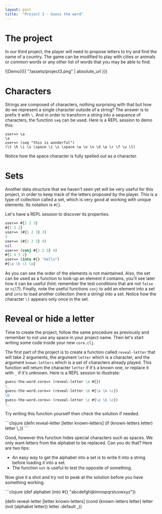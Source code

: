 ```yaml
---
layout: post
title:  "Project 3 - Guess the word"
---
```


# The project

In our third project, the player will need to propose letters to try and find the name of a country. The game can be modified to play with cities or animals or common words or any other list of words that you may be able to find.  

![Demo]({{ "/assets/project3.png" | absolute_url }})

# Characters

Strings are composed of characters, nothing surprising with that but how do we represent a single character outside of a string? The answer is to prefix it with `\`. And in order to transform a string into a sequence of characters, the function `seq` can be used. Here is a REPL session to demo this:

```
user=> \a
\a
user=> (seq "this is wonderful")
(\t \h \i \s \space \i \s \space \w \o \n \d \e \r \f \u \l)
```
 
Notice how the space character is fully spelled out as a character.

# Sets

Another data structure that we haven't seen yet will be very useful for this project, in order to keep track of the letters proposed by the player. This is a type of collection called a set, which is very good at working with unique elements. Its notation is `#{}`.

Let's have a REPL session to discover its properties.

```clojure
user=> #{1 2 3}
#{1 3 2}
user=> (#{1 2 3} 3)
3
user=> (#{1 2 3} 4)
nil
user=> (conj #{1 2 3} 4)
#{1 4 3 2}
user=> (into #{} "hello")
#{\e \h \l \o}
```

As you can see the order of the elements is not maintained. Also, the set can be used as a function to look-up an element it contains, you'll see later how it can be useful (hint: remember the test conditions that are not `false` or `nil`?). Finally, note the useful functions `conj` to add an element into a set and `into` to load another collection (here a string) into a set. Notice how the character `\l` appears only once in the set.

# Reveal or hide a letter

Time to create the project, follow the same procedure as previously and remember to not use any space in your project name. Then let's start writing some code inside your new `core.clj`.

The first part of the project is to create a function called `reveal-letter` that will take 2 arguments, the argument `letter` which is a character, and the argument `known-letters` which is a set of characters already played. This function will return the character `letter` if it's a known one, or replace it with `_` if it's unknown. Here is a REPL session to illustrate:
 
```clojure
guess-the-word.core=> (reveal-letter \a #{})
\_
guess-the-word.core=> (reveal-letter \b #{\a \b \c})
\b
guess-the-word.core=> (reveal-letter \z #{\a \b \c})
\_
```

Try writing this function yourself then check the solution if needed.

<div class="solution closed"></div>
```clojure
(defn reveal-letter [letter known-letters]
  (if (known-letters letter) 
    letter
    \_))
```

Good, however this function hides special characters such as spaces. We only want letters from the alphabet to be replaced. Can you do that? Here are two tips:
 
* An easy way to get the alphabet into a set is to write it into a string before loading it into a set.
* The function `not` is useful to test the opposite of something.

Now give it a shot and try not to peak at the solution before you have something working.

<div class="solution closed"></div>
```clojure
(def alphabet (into #{} "abcdefghijklmnopqrstuvwxyz"))

(defn reveal-letter [letter known-letters]
  (cond 
    (known-letters letter) letter
    (not (alphabet letter)) letter
    :default \_))
```

